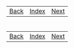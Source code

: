 <table width="100%">
    <tr>
        <td><a href="./003_Windows_Install.md">Back</a></td>
        <td><a href="../Index.md">Index</a></td>
        <td><a href="./005_Hello_World.md">Next</a></td>
    </tr>
</table>

#

#   

#

[]()
<table width="100%">
    <tr>
        <td><a href="./003_Windows_Install.md">Back</a></td>
        <td><a href="../Index.md">Index</a></td>
        <td><a href="./005_Hello_World.md">Next</a></td>
    </tr>
</table>
